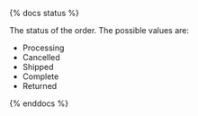 {% docs status %}

The status of the order. The possible values are:

- Processing
- Cancelled
- Shipped
- Complete
- Returned

{% enddocs %}